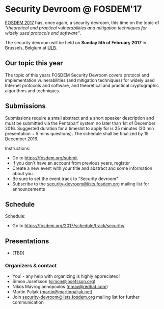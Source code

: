 # Security Devroom @ FOSDEM'17

[FOSDEM 2017](https://fosdem.org/2017/) has, once again, a security devroom, this time on the topic of _"theoretical and practical vulnerabilities and mitigation techniques for widely used protocols and software"_. 

The security devroom will be held on **Sunday 5th of February 2017** in Brussels, Belgium at [ULB](http://www.ulb.ac.be/).

## Our topic this year

The topic of this years FOSDEM Security Devroom covers protocol and
implementation vulnerabilities (and mitigation techniques) for widely
used Internet protocols and software, and theoretical and practical
cryptographic algorithms and techniques.

## Submissions

Submissions require a small abstract and a short speaker description
and must be submitted via the Pentabarf system no later than 1st of
December 2016. Suggested duration for a timeslot to apply for is 25
minutes (20 min presentation + 5 mins questions). The schedule shall
be finalized by 15 December 2016.

Instructions:

  * Go to https://fosdem.org/submit
  * If you don't have an account from previous years, register
  * Create a new event with your title and abstract and some information about you
  * Be sure to set the event track to "Security devroom"
  * Subscribe to the [security-devroom@lists.fosdem.org](https://lists.fosdem.org/listinfo/security-devroom) mailing list for announcements

## Schedule

Schedule:

  - Go to https://fosdem.org/2017/schedule/track/security/

## Presentations

* [TBD]

### Organizers & contact

  * You! - any help with organizing is highly appreciated!
  * Simon Josefsson (simon@josefsson.org)
  * Nikos Mavrogiannopoulos (nmav@redhat.com)
  * Martin Paljak (martin@martinpaljak.net)
  * Join [security-devroom@lists.fosdem.org](https://lists.fosdem.org/listinfo/security-devroom) mailing list for further communication

